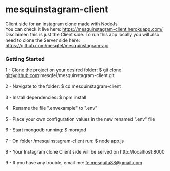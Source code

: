 # mesquinstagram-client
Client side for an instagram clone made with NodeJs<br>
You can check it live here: <a href="https://mesquinstagram-client.herokuapp.com/" target="_blank">https://mesquinstagram-client.herokuapp.com/</a><br>
Disclaimer: this is just the Client side. To run this app locally you will also need to clone the Server side here: https://github.com/mesqfel/mesquinstagram-api

### Getting Started

1 - Clone the project on your desired folder: $ git clone git@github.com:mesqfel/mesquinstagram-client.git<br><br>
2 - Navigate to the folder: $ cd mesquinstagram-client<br><br>
3 - Install dependencies: $ npm install<br><br>
4 - Rename the file ".envexample" to ".env"<br><br>
5 - Place your own configuration values in the new renamed ".env" file<br><br>
6 - Start mongodb running: $ mongod<br><br>
7 - On folder /mesquinstagram-client run: $ node app.js<br><br>
8 - Your Instagram clone Client side will be served on http://localhost:8000<br><br>
9 - If you have any trouble, email me: fe.mesquita88@gmail.com<br>
